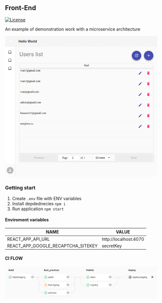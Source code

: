 ## Front-End

[![License](https://img.shields.io/npm/l/sequelize.svg?maxAge=2592000?style=plastic)](https://github.com/micro-company/react-app/blob/master/LICENSE)

An example of demonstration work with a microservice architecture

![UserPage](./docs/UserPage.png)

### Getting start

1. Create `.env` file with ENV variables
2. Install depdednecies `npm i`
3. Run application `npm start`

#### Enviroment variables

| **NAME**                           | **VALUE**             |
| ---------------------------------- | --------------------- |
| REACT_APP_API_URL                  | http://localhost:4070 |
| REACT_APP_GOOGLE_RECAPTCHA_SITEKEY | secretKey             |

#### CI FLOW

![ci-flow](./docs/ci-flow.png)
